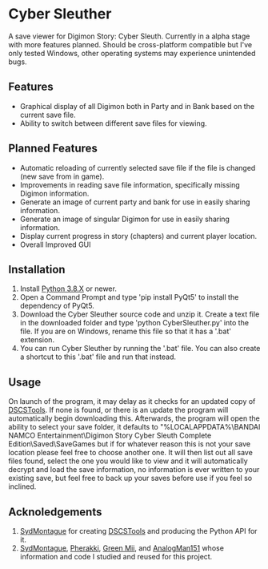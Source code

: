 # Cyber Sleuther
A save viewer for Digimon Story: Cyber Sleuth.
Currently in a alpha stage with more features planned. Should be cross-platform compatible but I've only tested Windows, other operating systems may experience unintended bugs.

## Features
- Graphical display of all Digimon both in Party and in Bank based on the current save file.
- Ability to switch between different save files for viewing.

## Planned Features
- Automatic reloading of currently selected save file if the file is changed (new save from in game).
- Improvements in reading save file information, specifically missing Digimon information.
- Generate an image of current party and bank for use in easily sharing information.
- Generate an image of singular Digimon for use in easily sharing information.
- Display current progress in story (chapters) and current player location.
- Overall Improved GUI

## Installation
1. Install [Python 3.8.X](https://www.python.org/downloads/) or newer.
2. Open a Command Prompt and type 'pip install PyQt5' to install the dependency of PyQt5.
3. Download the Cyber Sleuther source code and unzip it. Create a text file in the downloaded folder and type 'python CyberSleuther.py' into the file. If you are on Windows, rename this file so that it has a '.bat' extension.
4. You can run Cyber Sleuther by running the '.bat' file. You can also create a shortcut to this '.bat' file and run that instead.

## Usage
On launch of the program, it may delay as it checks for an updated copy of [DSCSTools](https://github.com/SydMontague/DSCSTools). If none is found, or there is an update the program will automatically begin downloading this.
Afterwards, the program will open the ability to select your save folder, it defaults to "%LOCALAPPDATA%\BANDAI NAMCO Entertainment\Digimon Story Cyber Sleuth Complete Edition\Saved\SaveGames but if for whatever reason this is not your save location please feel free to choose another one.
It will then list out all save files found, select the one you would like to view and it will automatically decrypt and load the save information, no information is ever written to your existing save, but feel free to back up your saves before use if you feel so inclined.

## Acknoledgements
1. [SydMontague](https://github.com/SydMontague) for creating [DSCSTools](https://github.com/SydMontague/DSCSTools) and producing the Python API for it.
2. [SydMontague](https://github.com/SydMontague), [Pherakki](https://github.com/Pherakki), [Green Mii](https://gbatemp.net/members/green-mii.364451/), and [AnalogMan151](https://github.com/AnalogMan151) whose information and code I studied and reused for this project.
